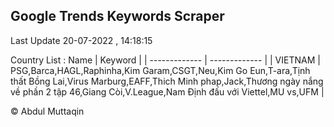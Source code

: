 

## Google Trends Keywords Scraper 
 
Last Update 20-07-2022 , 14:18:15

Country List :
 Name  | Keyword |
| ------------- | ------------- |
| VIETNAM | PSG,Barca,HAGL,Raphinha,Kim Garam,CSGT,Neu,Kim Go Eun,T-ara,Tịnh thất Bồng Lai,Virus Marburg,EAFF,Thich Minh phap,Jack,Thương ngày nắng về phần 2 tập 46,Giang Còi,V.League,Nam Định đấu với Viettel,MU vs,UFM |



© Abdul Muttaqin 
